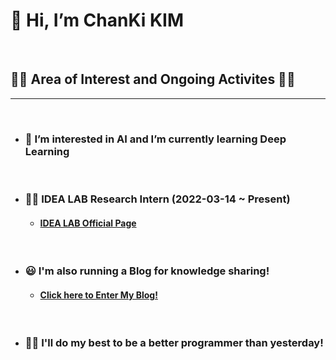 # __👋 Hi, I’m ChanKi KIM__
</br>

## __🏃‍♂️ Area of Interest and Ongoing Activites 🏃‍♂️__
***
</br>

* ### __💪 I’m interested in AI and I’m currently learning Deep Learning__
</br>

* ### __👨‍💻 IDEA LAB Research Intern (2022-03-14 ~ Present)__
    * #### [IDEA LAB Official Page](https://sites.google.com/view/idealab-gnu/home) 

</br>

* ### __😃 I'm also running a Blog for knowledge sharing!__
    * #### [Click here to Enter My Blog!](https://cktrace.tistory.com/)

</br>

* ### __🙋‍♂️ I'll do my best to be a better programmer than yesterday!__
